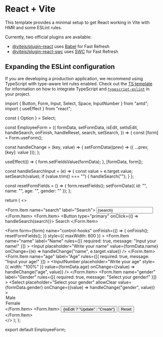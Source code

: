# React + Vite

This template provides a minimal setup to get React working in Vite with HMR and some ESLint rules.

Currently, two official plugins are available:

- [@vitejs/plugin-react](https://github.com/vitejs/vite-plugin-react/blob/main/packages/plugin-react) uses [Babel](https://babeljs.io/) for Fast Refresh
- [@vitejs/plugin-react-swc](https://github.com/vitejs/vite-plugin-react/blob/main/packages/plugin-react-swc) uses [SWC](https://swc.rs/) for Fast Refresh

## Expanding the ESLint configuration

If you are developing a production application, we recommend using TypeScript with type-aware lint rules enabled. Check out the [TS template](https://github.com/vitejs/vite/tree/main/packages/create-vite/template-react-ts) for information on how to integrate TypeScript and [`typescript-eslint`](https://typescript-eslint.io) in your project.




import { Button, Form, Input, Select, Space, InputNumber } from "antd";
import { useEffect } from "react";

const { Option } = Select;

const EmployeeForm = ({
  formData,
  setFormData,
  isEdit,
  setIsEdit,
  handleSearch,
  onFinish,
  handleReset,
  search,
  setSearch,
}) => {
  const [form] = Form.useForm();

  const handleChange = (key, value) => {
    setFormData((prev) => ({ ...prev, [key]: value }));
  };

  useEffect(() => {
    form.setFieldsValue(formData);
  }, [formData, form]);

  const handleSearchInput = (e) => {
    const value = e.target.value;
    setSearch(value);
    if (value.trim() === "") {
      handleSearch("");
    }
  };

  const resetFormFields = () => {
    form.resetFields();
    setFormData({ id: "", name: "", age: "", gender: "" });
  };

  return (
    <>
      <section>
        <Form>
          <Form.Item name="search" label="Search">
            <Input
              placeholder="Search here..."
              type="search"
              value={search}
              onChange={handleSearchInput}
            />
          </Form.Item>
          <Form.Item>
            <Button type="primary" onClick={() => handleSearch(search)}>
              Search
            </Button>
          </Form.Item>
        </Form>
      </section>
      <section>
        <Form
          form={form}
          name="control-hooks"
          onFinish={() => {
            onFinish();
            resetFormFields();
          }}
          style={{ maxWidth: 600 }}
        >
          <Form.Item
            name="name"
            label="Name"
            rules={[{ required: true, message: "Input your name!" }]}
          >
            <Input
              placeholder="Write your name"
              value={formData.name}
              onChange={(e) => handleChange("name", e.target.value)}
            />
          </Form.Item>
          <Form.Item
            name="age"
            label="Age"
            rules={[{ required: true, message: "Input your age!" }]}
          >
            <InputNumber
              placeholder="Write your age"
              style={{ width: "100%" }}
              value={formData.age}
              onChange={(value) => handleChange("age", value)}
            />
          </Form.Item>
          <Form.Item
            name="gender"
            label="Gender"
            rules={[{ required: true, message: "Select your gender!" }]}
          >
            <Select
              placeholder="Select your gender"
              allowClear
              value={formData.gender}
              onChange={(value) => handleChange("gender", value)}
            >
              <Option value="Male">Male</Option>
              <Option value="Female">Female</Option>
            </Select>
          </Form.Item>
          <Form.Item>
            <Space>
              <Button type="primary" htmlType="submit">
                {isEdit ? "Update" : "Create"}
              </Button>
              <Button htmlType="button" onClick={resetFormFields}>
                Reset
              </Button>
            </Space>
          </Form.Item>
        </Form>
      </section>
    </>
  );
};

export default EmployeeForm;
